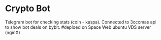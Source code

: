 # Crypto Bot
Telegram bot for checking stats (coin - kaspa). Connected to 3ccomas api to show bot deals on bybit.
#deploed on Space Web ubuntu VDS server (nginX)

